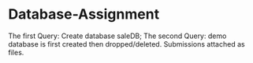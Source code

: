 # Database-Assignment
The first Query: Create database saleDB;
The second Query: demo database is first created then dropped/deleted.
Submissions attached as files.
